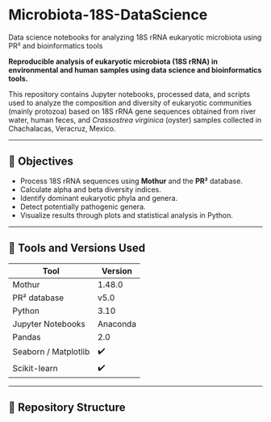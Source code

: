 # Microbiota-18S-DataScience
Data science notebooks for analyzing 18S rRNA eukaryotic microbiota using PR² and bioinformatics tools

**Reproducible analysis of eukaryotic microbiota (18S rRNA) in environmental and human samples using data science and bioinformatics tools.**

This repository contains Jupyter notebooks, processed data, and scripts used to analyze the composition and diversity of eukaryotic communities (mainly protozoa) based on 18S rRNA gene sequences obtained from river water, human feces, and *Crassostrea virginica* (oyster) samples collected in Chachalacas, Veracruz, Mexico.

---

## 📌 Objectives

- Process 18S rRNA sequences using **Mothur** and the **PR²** database.
- Calculate alpha and beta diversity indices.
- Identify dominant eukaryotic phyla and genera.
- Detect potentially pathogenic genera.
- Visualize results through plots and statistical analysis in Python.

---

## 🧰 Tools and Versions Used

| Tool              | Version     |
|-------------------|-------------|
| Mothur            | 1.48.0      |
| PR² database      | v5.0        |
| Python            | 3.10        |
| Jupyter Notebooks | Anaconda    |
| Pandas            | 2.0         |
| Seaborn / Matplotlib | ✔️       |
| Scikit-learn      | ✔️          |

---

## 📁 Repository Structure


